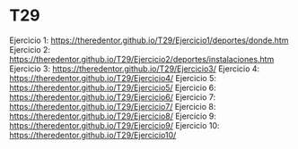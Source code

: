 # T29
Ejercicio 1: https://theredentor.github.io/T29/Ejercicio1/deportes/donde.htm
Ejercicio 2: https://theredentor.github.io/T29/Ejercicio2/deportes/instalaciones.htm
Ejercicio 3: https://theredentor.github.io/T29/Ejercicio3/
Ejercicio 4: https://theredentor.github.io/T29/Ejercicio4/
Ejercicio 5: https://theredentor.github.io/T29/Ejercicio5/
Ejercicio 6: https://theredentor.github.io/T29/Ejercicio6/
Ejercicio 7: https://theredentor.github.io/T29/Ejercicio7/
Ejercicio 8: https://theredentor.github.io/T29/Ejercicio8/
Ejercicio 9: https://theredentor.github.io/T29/Ejercicio9/
Ejercicio 10: https://theredentor.github.io/T29/Ejercicio10/
